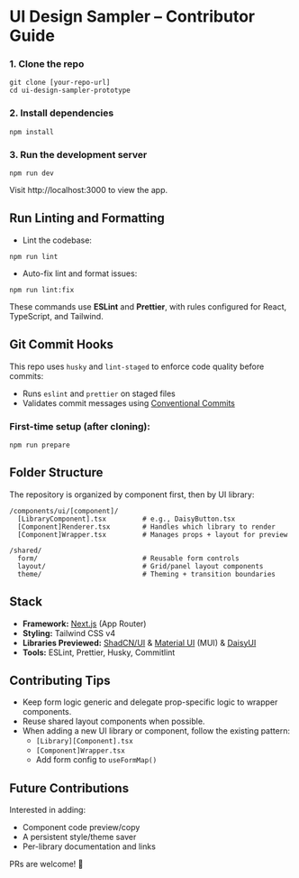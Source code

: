 # UI Design Sampler – Contributor Guide

### 1. Clone the repo

```
git clone [your-repo-url]
cd ui-design-sampler-prototype
```

### 2. Install dependencies

```
npm install
```

### 3. Run the development server

```
npm run dev
```

Visit http://localhost:3000 to view the app.

## Run Linting and Formatting

- Lint the codebase:

```
npm run lint
```

- Auto-fix lint and format issues:

```
npm run lint:fix
```

These commands use <b>ESLint</b> and <b>Prettier</b>, with rules configured for React, TypeScript,
and Tailwind.

## Git Commit Hooks

This repo uses `husky` and `lint-staged` to enforce code quality before commits:

- Runs `eslint` and `prettier` on staged files
- Validates commit messages using
  [Conventional Commits](https://www.conventionalcommits.org/en/v1.0.0/)

### First-time setup (after cloning):

```
npm run prepare
```

## Folder Structure

The repository is organized by component first, then by UI library:

```
/components/ui/[component]/
  [LibraryComponent].tsx         # e.g., DaisyButton.tsx
  [Component]Renderer.tsx        # Handles which library to render
  [Component]Wrapper.tsx         # Manages props + layout for preview

/shared/
  form/                          # Reusable form controls
  layout/                        # Grid/panel layout components
  theme/                         # Theming + transition boundaries
```

## Stack

- <b>Framework:</b> [Next.js](https://nextjs.org/) (App Router)
- <b>Styling:</b> Tailwind CSS v4
- <b>Libraries Previewed:</b> [ShadCN/UI](https://ui.shadcn.com/) &
  [Material UI](https://mui.com/material-ui/) (MUI) & [DaisyUI](https://daisyui.com/)
- <b>Tools:</b> ESLint, Prettier, Husky, Commitlint

## Contributing Tips

- Keep form logic generic and delegate prop-specific logic to wrapper components.
- Reuse shared layout components when possible.
- When adding a new UI library or component, follow the existing pattern:
  - `[Library][Component].tsx`
  - `[Component]Wrapper.tsx`
  - Add form config to `useFormMap()`

## Future Contributions

Interested in adding:

- Component code preview/copy
- A persistent style/theme saver
- Per-library documentation and links

PRs are welcome! 🎉
